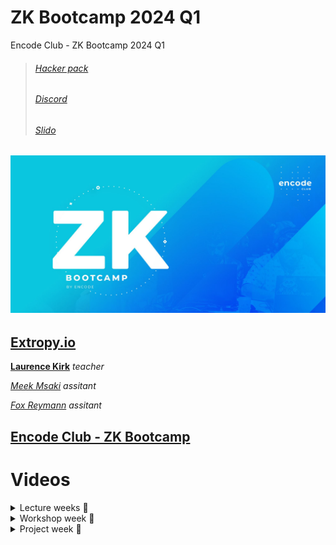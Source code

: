 # ZK Bootcamp 2024 Q1

Encode Club - ZK Bootcamp 2024 Q1

> ###### [Hacker pack](https://encodeclub.notion.site/ZK-Bootcamp-Q1-2024-a9d42aad8f114a6b9b4cac4fdf128b25)
>
> ###### [Discord](https://discord.gg/encodeclub)
>
> ###### [Slido](https://app.sli.do/event/rkqwP9ciCE7QZQRop64jxX/live/questions)

## ![ZK](./img/ZK_encode_logo.jpg)

## [Extropy.io](https://www.linkedin.com/company/extropy-io-ltd/)

[**Laurence Kirk**](https://www.linkedin.com/in/extropylaurence/) _teacher_

[_Meek Msaki_](https://www.linkedin.com/in/msaki/) _assitant_

[_Fox Reymann_](https://www.linkedin.com/in/foxreymann/) _assitant_

## [Encode Club - ZK Bootcamp](https://www.encode.club/zk-bootcamp)

# Videos

<details>
<summary>Lecture weeks 🔳</summary>
<details>
<summary>First week ✔️</summary>
 
 > #### [Feb 19](./class1/README.md) - [Overview / Maths & Cryptography Introduction](https://youtu.be/wMt5hwslFDg)
 >
 > #### [Feb 20](./class2/README.md) - [ZKP Theory / Zokrates](https://youtu.be/HraLxOm3nA4)
 >
 > #### [Feb 21](./class3/README.md) - [Use Cases of ZKPs / L2](https://youtu.be/lm2RyF-5GO8)
 >
 > #### [Feb 22](./class4/README.md) - [Introduction to Starknet / Cairo](https://youtu.be/ioAkqbFzOGA)
 </details>

<details>
<summary>Second week ✔️</summary>

> #### [Feb 26 - Starknet / Rust Continued](https://youtu.be/VUQ-zteaphk)
>
> #### [Feb 27 - DeFi / Aztec](https://youtu.be/6sYV7yOd0EA)
>
> #### [Feb 28 - Noir](https://youtu.be/HeUVqmIJX70)
>
> #### [Feb 29 - MINA](https://youtu.be/xFjZUbVMmjs)

</details>

<details>
<summary>Third week ✔️</summary>

> #### [Mar 04 - MINA / zkApps](https://youtu.be/rJejHRNc1BI)
>
> #### [Mar 05 - zkEVM Solutions](https://youtu.be/gIu-mzV8D_0)
>
> #### [Mar 06 - Risc Zero / Circom](https://youtu.be/8FECFLp0Kbc)
>
> #### [Mar 07 - zkSNARKS Theory](https://youtu.be/xcxzo92e3sQ)

</details>

<details>
<summary>Fourth week 🔳</summary>

> #### [Mar 11 - zkML / PLONK](https://youtu.be/qaAN51IxyQk)
>
> #### [Mar 12 - STARK Theory]()
>
> #### [Mar 13 - Cryptographic alternatives]()
>
> #### [Mar 14 - Research and review]()

</details>
</details>

<details>
<summary>Workshop week 🔳</summary>
18/03/2024 → 21/03/2024
</details>

<details>
<summary>Project week 🔳</summary>
25/03/2024 → 28/03/2024
</details>
